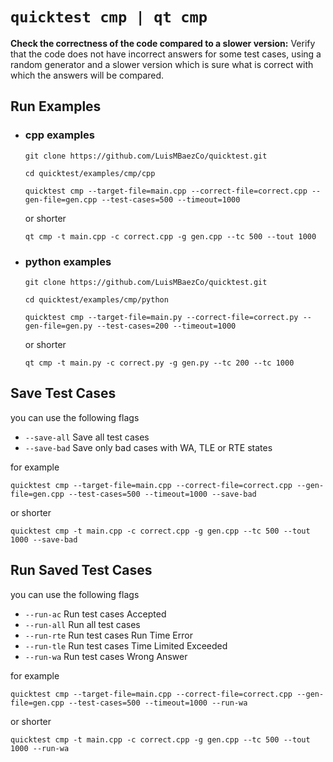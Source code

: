 `quicktest cmp | qt cmp`
============

**Check the correctness of the code compared to a slower version:** Verify that the code does not have incorrect answers for some test cases, using a random generator and a slower version which is sure what is correct with which the answers will be compared.

## Run Examples

* ### cpp examples
    ```shell
    git clone https://github.com/LuisMBaezCo/quicktest.git

    cd quicktest/examples/cmp/cpp
    ```

    ```shell
    quicktest cmp --target-file=main.cpp --correct-file=correct.cpp --gen-file=gen.cpp --test-cases=500 --timeout=1000
    ```

    or shorter

    ```shell
    qt cmp -t main.cpp -c correct.cpp -g gen.cpp --tc 500 --tout 1000
    ```

* ### python examples
    ```shell
    git clone https://github.com/LuisMBaezCo/quicktest.git

    cd quicktest/examples/cmp/python
    ```
    
    ```shell
    quicktest cmp --target-file=main.py --correct-file=correct.py --gen-file=gen.py --test-cases=200 --timeout=1000
    ```

    or shorter

    ```shell
    qt cmp -t main.py -c correct.py -g gen.py --tc 200 --tc 1000
    ```

## Save Test Cases

you can use the following flags
* `--save-all`   Save all test cases
* `--save-bad`   Save only bad cases with WA, TLE or RTE states

for example

```shell
quicktest cmp --target-file=main.cpp --correct-file=correct.cpp --gen-file=gen.cpp --test-cases=500 --timeout=1000 --save-bad
```

or shorter

```shell
quicktest cmp -t main.cpp -c correct.cpp -g gen.cpp --tc 500 --tout 1000 --save-bad
```

## Run Saved Test Cases

you can use the following flags

* `--run-ac`     Run test cases Accepted
* `--run-all`    Run all test cases
* `--run-rte`    Run test cases Run Time Error
* `--run-tle`    Run test cases Time Limited Exceeded
* `--run-wa`     Run test cases Wrong Answer

for example

```shell
quicktest cmp --target-file=main.cpp --correct-file=correct.cpp --gen-file=gen.cpp --test-cases=500 --timeout=1000 --run-wa
```

or shorter

```shell
quicktest cmp -t main.cpp -c correct.cpp -g gen.cpp --tc 500 --tout 1000 --run-wa
```